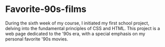 # Favorite-90s-films
During the sixth week of my course, I initiated my first school project, delving into the fundamental principles of CSS and HTML. This project is a web page dedicated to the '90s era, with a special emphasis on my personal favorite '90s movies.
